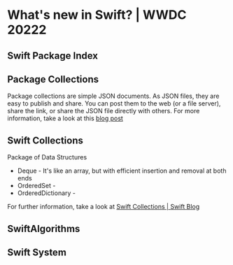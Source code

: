 # What's new in Swift? | WWDC 20222

## Swift Package Index
## Package Collections
Package collections are simple JSON documents. As JSON files, they are easy to publish and share. You can post them to the web (or a file server), share the link, or share the JSON file directly with others.
For more information, take a look at this [blog post](https://www.swift.org/blog/package-collections/)

## Swift Collections
Package of Data Structures
* Deque - It's like an array, but with efficient insertion and removal at both ends
* OrderedSet - 
* OrderedDictionary - 

For further information, take a look at [Swift Collections | Swift Blog](https://www.swift.org/blog/swift-collections/)

## SwiftAlgorithms

## Swift System

